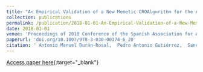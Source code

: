 ```yaml
---
title: "An Empirical Validation of a New Memetic CROAlgorithm for the Approximation of Time Series"
collection: publications
permalink: /publication/2018-01-01-An-Empirical-Validation-of-a-New-Memetic-CRO-Algorithm-for-the-Approximation-of-Time-Series
date: 2018-01-01
venue: 'Proceedings of 2018 Conference of the Spanish Association for Artificial Intelligence (CAEPIA2018)'
paperurl: 'doi.org/10.1007/978-3-030-00374-6_20'
citation: ' Antonio Manuel Durán-Rosal,  Pedro Antonio Gutiérrez,  Sancho Salcedo-Sanz,  César Hervás-Martínez, &quot;An Empirical Validation of a New Memetic CROAlgorithm for the Approximation of Time Series.&quot; Proceedings of 2018 Conference of the Spanish Association for Artificial Intelligence (CAEPIA2018), Vol. 11160, 2018, pp. 209-218.'
---
```

[Access paper here](http://doi.org/10.1007/978-3-030-00374-6_20){:target="_blank"}
